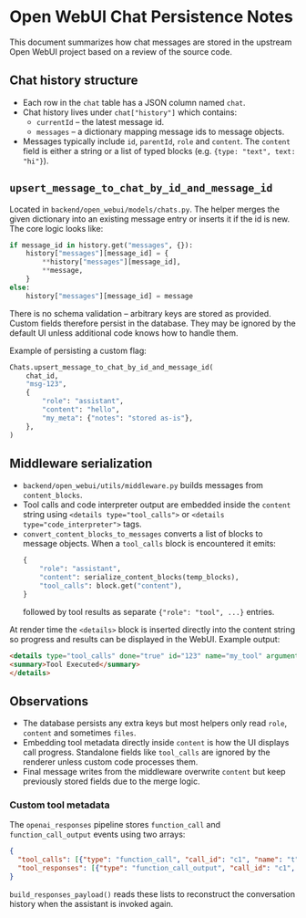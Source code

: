 # Open WebUI Chat Persistence Notes

This document summarizes how chat messages are stored in the upstream Open WebUI project based on a review of the source code.

## Chat history structure
- Each row in the `chat` table has a JSON column named `chat`.
- Chat history lives under `chat["history"]` which contains:
  - `currentId` – the latest message id.
  - `messages` – a dictionary mapping message ids to message objects.
- Messages typically include `id`, `parentId`, `role` and `content`. The `content` field is either a string or a list of typed blocks (e.g. `{type: "text", text: "hi"}`).

## `upsert_message_to_chat_by_id_and_message_id`
Located in `backend/open_webui/models/chats.py`. The helper merges the given
dictionary into an existing message entry or inserts it if the id is new. The
core logic looks like:

```python
if message_id in history.get("messages", {}):
    history["messages"][message_id] = {
        **history["messages"][message_id],
        **message,
    }
else:
    history["messages"][message_id] = message
```

There is no schema validation – arbitrary keys are stored as provided. Custom
fields therefore persist in the database. They may be ignored by the default UI
unless additional code knows how to handle them.

Example of persisting a custom flag:

```python
Chats.upsert_message_to_chat_by_id_and_message_id(
    chat_id,
    "msg-123",
    {
        "role": "assistant",
        "content": "hello",
        "my_meta": {"notes": "stored as-is"},
    },
)
```

## Middleware serialization
- `backend/open_webui/utils/middleware.py` builds messages from `content_blocks`.
- Tool calls and code interpreter output are embedded inside the `content` string using `<details type="tool_calls">` or `<details type="code_interpreter">` tags.
- `convert_content_blocks_to_messages` converts a list of blocks to message objects. When a `tool_calls` block is encountered it emits:
  ```python
  {
      "role": "assistant",
      "content": serialize_content_blocks(temp_blocks),
      "tool_calls": block.get("content"),
  }
  ```
  followed by tool results as separate `{"role": "tool", ...}` entries.

At render time the `<details>` block is inserted directly into the content string
so progress and results can be displayed in the WebUI. Example output:

```html
<details type="tool_calls" done="true" id="123" name="my_tool" arguments="{}" result="\"ok\"">
<summary>Tool Executed</summary>
</details>
```

## Observations
- The database persists any extra keys but most helpers only read `role`, `content` and sometimes `files`.
- Embedding tool metadata directly inside `content` is how the UI displays call progress. Standalone fields like `tool_calls` are ignored by the renderer unless custom code processes them.
- Final message writes from the middleware overwrite `content` but keep previously stored fields due to the merge logic.

### Custom tool metadata
The `openai_responses` pipeline stores `function_call` and
`function_call_output` events using two arrays:

```json
{
  "tool_calls": [{"type": "function_call", "call_id": "c1", "name": "t"}],
  "tool_responses": [{"type": "function_call_output", "call_id": "c1", "output": "42"}]
}
```

`build_responses_payload()` reads these lists to reconstruct the conversation
history when the assistant is invoked again.
